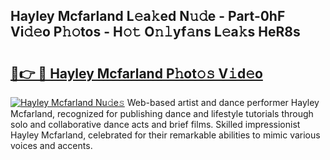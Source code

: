 ## Hayley Mcfarland L𝚎a𝚔ed N𝚞𝚍e - Part-0hF Vi𝚍𝚎o P𝚑𝚘tos - H𝚘𝚝 O𝚗𝚕yf𝚊ns L𝚎a𝚔s HeR8s

# <h2><a href="http://kf2gwng.oniu.top/?m=Hayley+Mcfarland">🔗👉 🔴 Hayley Mcfarland P𝚑ot𝚘𝚜 V𝚒d𝚎o</a></h2>

[![Hayley Mcfarland Nu𝚍e𝚜](https://i.imgur.com/0qMVB7G.gif)](http://kf2gwng.oniu.top/?m=Hayley+Mcfarland)
Web-based artist and dance performer Hayley Mcfarland, recognized for publishing dance and lifestyle tutorials through solo and collaborative dance acts and brief films. Skilled impressionist Hayley Mcfarland, celebrated for their remarkable abilities to mimic various voices and accents.  
